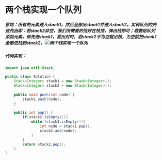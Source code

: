 # 两个栈实现一个队列

##### 思路：所有的元素进入stack1，然后全部出stack1并进入stack2。实现队列的先进先出即：若stack2非空，我们所需要的恰好在栈顶，弹出栈即可；若要给队列添加元素，即先进stack1，要出对时，若stack2不为空就出栈，为空就把stack1全部进栈到stack2。![两个栈实现一个队列](C:\Users\YuChen_Xu\Desktop\工具手册\排序和算法\剑指offer\两个栈实现一个队列.jpg)

##### 代码实现：

```java
import java.util.Stack;

public class Solution {
    Stack<Integer> stack1 = new Stack<Integer>();
    Stack<Integer> stack2 = new Stack<Integer>();
    
    public void push(int node) {
        stack1.push(node);
    }
     
    public int pop() {
        if(stack2.isEmpty()){
            while(!stack1.isEmpty()){
                int node = stack1.pop();
                stack2.add(node);
            }
        }
        return stack2.pop();
    }
}
```

